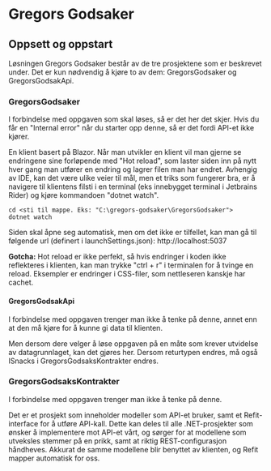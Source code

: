 ﻿# Gregors Godsaker

## Oppsett og oppstart

Løsningen Gregors Godsaker består av de tre prosjektene som er beskrevet under. Det er kun nødvendig å kjøre to av dem: GregorsGodsaker og GregorsGodsakApi.

### GregorsGodsaker

I forbindelse med oppgaven som skal løses, så er det her det skjer. Hvis du får en "Internal error" når du starter opp denne, så er det fordi API-et ikke kjører.

En klient basert på Blazor. Når man utvikler en klient vil man gjerne se endringene sine forløpende med "Hot reload", som laster siden inn på nytt hver gang man utfører en endring og lagrer filen man har endret. Avhengig av IDE, kan det være ulike veier til mål, men et triks som fungerer bra, er å navigere til klientens filsti i en terminal (eks innebygget terminal i Jetbrains Rider) og kjøre kommandoen "dotnet watch".

```
cd <sti til mappe. Eks: "C:\gregors-godsaker\GregorsGodsaker"> 
dotnet watch
```

Siden skal åpne seg automatisk, men om det ikke er tilfellet, kan man gå til følgende url (definert i launchSettings.json): http://localhost:5037

**Gotcha:** Hot reload er ikke perfekt, så hvis endringer i koden ikke reflekteres i klienten, kan man trykke "ctrl + r" i terminalen for å tvinge en reload. Eksempler er endringer i CSS-filer, som nettleseren kanskje har cachet.

#### GregorsGodsakApi

I forbindelse med oppgaven trenger man ikke å tenke på denne, annet enn at den må kjøre for å kunne gi data til klienten.

Men dersom dere velger å løse oppgaven på en måte som krever utvidelse av datagrunnlaget, kan det gjøres her. Dersom returtypen endres, må også ISnacks i GregorsGodsaksKontrakter endres.

### GregorsGodsaksKontrakter

I forbindelse med oppgaven trenger man ikke å tenke på denne.

Det er et prosjekt som inneholder modeller som API-et bruker, samt et Refit-interface for å utføre API-kall. Dette kan deles til alle .NET-prosjekter som ønsker å implementere mot API-et vårt, og sørger for at modellene som utveksles stemmer på en prikk, samt at riktig REST-configurasjon håndheves. Akkurat de samme modellene blir benyttet av klienten, og Refit mapper automatisk for oss.